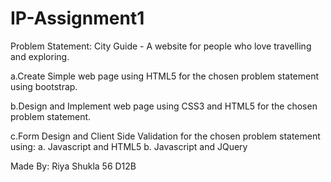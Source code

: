 # IP-Assignment1

Problem Statement: City Guide - A website for people who love travelling and exploring.

a.Create Simple web page using HTML5 for the chosen problem statement using bootstrap.

b.Design and Implement web page using CSS3 and HTML5 for the chosen problem statement.

c.Form Design and Client Side Validation for the chosen problem statement using: a. Javascript and HTML5 b. Javascript and JQuery

Made By: Riya Shukla 56 D12B
